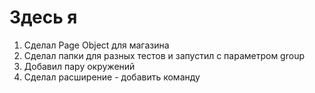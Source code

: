 # Здесь я  
1. Сделал Page Object для магазина
2. Сделал папки для разных тестов и запустил с параметром group
3. Добавил пару окружений
4. Сделал расширение - добавить команду
